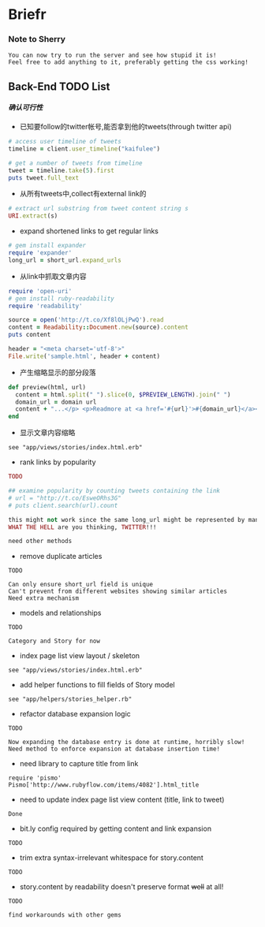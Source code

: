 # Briefr

### Note to Sherry

```
You can now try to run the server and see how stupid it is!
Feel free to add anything to it, preferably getting the css working!
```

## Back-End TODO List

#### _确认可行性_

*   已知要follow的twitter帐号,能否拿到他的tweets(through twitter api)

```ruby
# access user timeline of tweets
timeline = client.user_timeline("kaifulee")

# get a number of tweets from timeline
tweet = timeline.take(5).first
puts tweet.full_text
```

*   从所有tweets中,collect有external link的

```ruby
# extract url substring from tweet content string s
URI.extract(s)
```

*   expand shortened links to get regular links

```ruby
# gem install expander
require 'expander'
long_url = short_url.expand_urls
```

*   从link中抓取文章内容

```ruby
require 'open-uri'
# gem install ruby-readability
require 'readability'

source = open('http://t.co/Xf8lOLjPwQ').read
content = Readability::Document.new(source).content
puts content

header = "<meta charset='utf-8'>"
File.write('sample.html', header + content)
```

*   产生缩略显示的部分段落

```ruby
def preview(html, url)
  content = html.split(" ").slice(0, $PREVIEW_LENGTH).join(" ")
  domain_url = domain url
  content + "...</p> <p>Readmore at <a href='#{url}'>#{domain_url}</a></p>"
end
```

*   显示文章内容缩略

```
see "app/views/stories/index.html.erb"
```

*   rank links by popularity

```ruby
TODO

## examine popularity by counting tweets containing the link
# url = "http://t.co/EsweORhs3G"
# puts client.search(url).count

this might not work since the same long_url might be represented by many short_urls... and this is confirmed... gosh!
WHAT THE HELL are you thinking, TWITTER!!!

need other methods
```

*   remove duplicate articles

```
TODO

Can only ensure short_url field is unique
Can't prevent from different websites showing similar articles
Need extra mechanism
```

*   models and relationships

```
TODO

Category and Story for now
```

*   index page list view layout / skeleton

```
see "app/views/stories/index.html.erb"
```

*   add helper functions to fill fields of Story model

```
see "app/helpers/stories_helper.rb"
```

*   refactor database expansion logic

```
TODO

Now expanding the database entry is done at runtime, horribly slow!
Need method to enforce expansion at database insertion time!
```

*   need library to capture title from link

```
require 'pismo'
Pismo['http://www.rubyflow.com/items/4082'].html_title
```

*   need to update index page list view content (title, link to tweet)

```
Done
```

*   bit.ly config required by getting content and link expansion

```
TODO
```

*   trim extra syntax-irrelevant whitespace for story.content

```
TODO
```

*   story.content by readability doesn't preserve format ~~well~~ at all!

```
TODO

find workarounds with other gems
```
